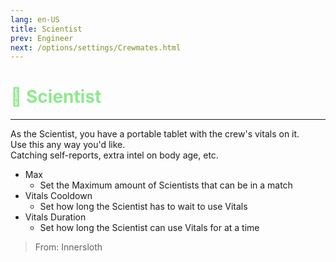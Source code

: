 ```yaml
---
lang: en-US
title: Scientist
prev: Engineer
next: /options/settings/Crewmates.html
---
```


# <font color="#8ee98e">🔬 <b>Scientist</b></font> <Badge text="Vanilla" type="tip" vertical="middle"/>
---

As the Scientist, you have a portable tablet with the crew's vitals on it.<br>
Use this any way you'd like.<br>
Catching self-reports, extra intel on body age, etc.
* Max
  * Set the Maximum amount of Scientists that can be in a match
* Vitals Cooldown
  * Set how long the Scientist has to wait to use Vitals
* Vitals Duration
  * Set how long the Scientist can use Vitals for at a time

> From: Innersloth
